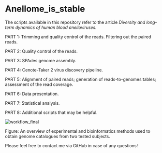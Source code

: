 # Anellome_is_stable
The scripts available in this repository refer to the article <i> Diversity and long-term dynamics of human blood anelloviruses. </i>

PART 1: Trimming and quality control of the reads. Filtering out the paired reads.

PART 2: Quality control of the reads.

PART 3: SPAdes genome assembly.

PART 4: Cenote-Taker 2 virus discovery pipeline.

PART 5: Alignment of paired reads; generation of reads-to-genomes tables; assessment of the read coverage.

PART 6: Data presentation.

PART 7: Statistical analysis.

PART 8: Additional scripts that may be helpful.

![workflow_final](https://user-images.githubusercontent.com/45290619/143827905-a322c49d-2238-4c4b-9ad3-4032e5caba50.png)


Figure: An overview of experimental and bioinformatics methods used to obtain genome catalogues from two tested subjects.

Please feel free to contact me via GitHub in case of any questions!
